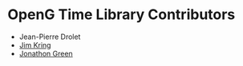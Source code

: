 OpenG Time Library Contributors
===============================
- Jean-Pierre Drolet
- [Jim Kring](@jimkring)
- [Jonathon Green](@jg-code)